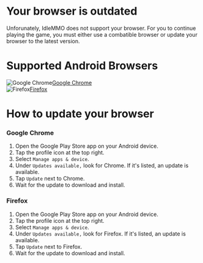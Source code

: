# Your browser is outdated
Unforunately, IdleMMO does not support your browser. For you to continue playing the game, you must either use a combatible browser or update your browser to the latest version.

# Supported Android Browsers
![Google Chrome](https://cdn.idle-mmo.com/cdn-cgi/image/width=40,height=40/uploaded/skins/swVX46KqvkW5yxPhVnRcsSi2K7EzMX-metaY2hyb21lLnBuZw==-.png)[Google Chrome](https://play.google.com/store/apps/details?id=com.android.chrome)\
![Firefox](https://cdn.idle-mmo.com/cdn-cgi/image/width=40,height=40/uploaded/skins/z1FKWMcavA4YOu5Pt5PXQiQr4Ehh9z-metaZmlyZWZveC5wbmc=-.png)[Firefox](https://play.google.com/store/apps/details?id=org.mozilla.firefox)

# How to update your browser

### Google Chrome
1. Open the Google Play Store app on your Android device.
2. Tap the profile icon at the top right.
3. Select `Manage apps & device`.
4. Under `Updates available,` look for Chrome. If it's listed, an update is available.
5. Tap `Update` next to Chrome.
6. Wait for the update to download and install.

### Firefox
1. Open the Google Play Store app on your Android device.
2. Tap the profile icon at the top right.
3. Select `Manage apps & device`.
4. Under `Updates available,` look for Firefox. If it's listed, an update is available.
5. Tap `Update` next to Firefox.
6. Wait for the update to download and install.